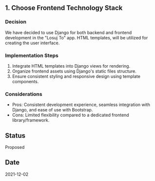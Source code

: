## 1. Choose Frontend Technology Stack
### Decision
We have decided to use Django for both backend and frontend development in the "Losuj To" app. HTML templates, will be utilized for creating the user interface.

### Implementation Steps
1. Integrate HTML templates into Django views for rendering.
2. Organize frontend assets using Django's static files structure.
3. Ensure consistent styling and responsive design using template components.

### Considerations
- Pros: Consistent development experience, seamless integration with Django, and ease of use with Bootstrap.
- Cons: Limited flexibility compared to a dedicated frontend library/framework.

## Status
Proposed

## Date
2021-12-02